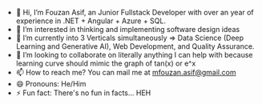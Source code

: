 - 👋 Hi, I’m Fouzan Asif, an Junior Fullstack Developer with over an year of experience in .NET + Angular + Azure + SQL.
- 👀 I’m interested in thinking and implementing software design ideas
- 🌱 I’m currently into 3 Verticals simultaneously => Data Science (Deep Learning and Generative AI), Web Development, and Quality Assurance.
- 💞️ I’m looking to collaborate on literally anything I can help with because learning curve should mimic the graph of tan(x) or e^x
- 📫 How to reach me? You can mail me at mfouzan.asif@gmail.com
- 😄 Pronouns: He/Him
- ⚡ Fun fact: There's no fun in facts... HEH
